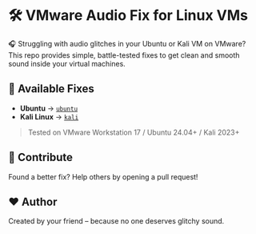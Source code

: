 # 🛠️ VMware Audio Fix for Linux VMs

🎧 Struggling with audio glitches in your Ubuntu or Kali VM on VMware?  
This repo provides simple, battle-tested fixes to get clean and smooth sound inside your virtual machines.

## 📂 Available Fixes

- **Ubuntu** → [`ubuntu`](./ubuntus/)
- **Kali Linux** → [`kali`](./kalis/)

> Tested on VMware Workstation 17 / Ubuntu 24.04+ / Kali 2023+

## 🤝 Contribute

Found a better fix? Help others by opening a pull request!

## ❤️ Author

Created by your friend – because no one deserves glitchy sound.
